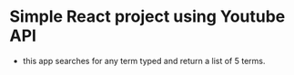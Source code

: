 # Simple React project using Youtube API

* this app searches for any term typed and return a list of 5 terms.